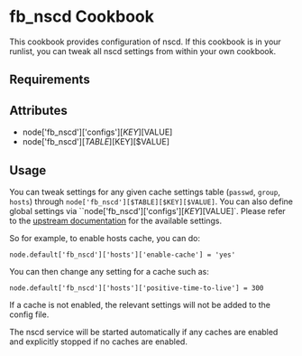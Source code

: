 fb_nscd Cookbook
================
This cookbook provides configuration of nscd. If this cookbook is in your
runlist, you can tweak all nscd settings from within your own cookbook.

Requirements
------------

Attributes
----------
* node['fb_nscd']['configs'][$KEY][$VALUE]
* node['fb_nscd'][$TABLE][$KEY][$VALUE]

Usage
-----
You can tweak settings for any given cache settings table (`passwd`, `group`,
`hosts`) through `node['fb_nscd'][$TABLE][$KEY][$VALUE]`. You can also define
global settings via ``node['fb_nscd']['configs'][$KEY][$VALUE]`. Please refer
to the
[upstream documentation](http://man7.org/linux/man-pages/man5/nscd.conf.5.html)
for the available settings.

So for example, to enable hosts cache, you can do:

```
node.default['fb_nscd']['hosts']['enable-cache'] = 'yes'
```

You can then change any setting for a cache such as:

```
node.default['fb_nscd']['hosts']['positive-time-to-live'] = 300
```

If a cache is not enabled, the relevant settings will not be added to the config
file.

The nscd service will be started automatically if any caches are enabled and
explicitly stopped if no caches are enabled.
